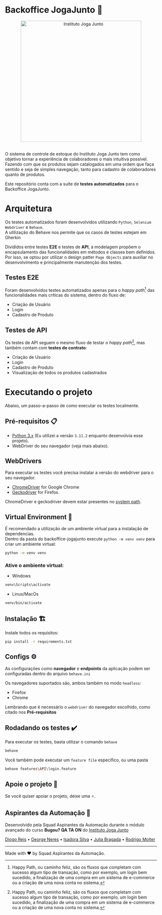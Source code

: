 # Backoffice JogaJunto 🛒

<div align="center">
  <picture>
    <source srcset="https://www.jogajuntoinstituto.org/image/Logo_about.png" media="(prefers-color-scheme: light)">
    <img title="Instituto Joga Junto" alt="Instituto Joga Junto" href="https://www.jogajuntoinstituto.org/" src="https://github.com/rodrigomolter/qa-institutojogajunto/assets/57466763/acf43fcb-f91a-450d-9291-90b479b07064" width="400px">   
  </picture>
</div>
<br>

O sistema de controle de estoque do Instituto Joga Junto tem como objetivo tornar a experiência de colaboradores o mais intuitiva possível. Fazendo com que os produtos sejam catalogados em uma ordem que faça sentido e seja de simples navegação, tanto para cadastro de colaboradores quanto de produtos.

Este repositório conta com a suíte de **testes automatizados** para o Backoffice JogaJunto.

# Arquitetura
Os testes automatizados foram desenvolvidos utilizando `Python`, `Selenium Webdriver` e `Behave`.<br>
A utilização do Behave nos permite que os casos de testes estejam em Gherkin

Dividídos entre testes **E2E** e testes de **API**, a modelagem propõem o encapsulamento das funcionalidades em métodos e classes bem definidos. Por isso, se optou por utilizar o design patter `Page Objects` para auxiliar no desenvolvimento e principalmente manutenção dos testes.

## Testes E2E
Foram desenvolvidos testes automatizados apenas para o *happy path*[^1] das funcionalidades mais críticas do sistema, dentro do fluxo de:
 - Criação de Usuário
 - Login
 - Cadastro de Produto

## Testes de API
Os testes de API seguem o mesmo fluxo de testar o *happy path*[^1], mas também contam com **testes de contrato**:

 - Criação de Usuário
 - Login
 - Cadastro de Produto
 - Visualização de todos os produtos cadastrados

# Executando o projeto
Abaixo, um passo-a-passo de como executar os testes localmente.

## Pré-requisitos 📋
- [Python 3.x](https://www.python.org/downloads/) (Eu utilizei a versão `3.11.2` enquanto desenvolvia esse projeto).
- WebDriver do seu navegador (veja mais abaixo).

## WebDrivers
Para executar os testes você precisa instalar a versão do webdriver para o seu navegador.
- [ChromeDriver](https://chromedriver.chromium.org/downloads) for Google Chrome
- [Geckodriver](https://github.com/mozilla/geckodriver/releases/latest) for Firefox.
  
ChromeDriver e geckodriver devem estar presentes no [system path](https://en.wikipedia.org/wiki/PATH_(variable)).

## Virtual Environment 🌲
É recomendado a utilização de um ambiente virtual para a instalação de dependencias. <br>
Dentro da pasta do backoffice-jogajunto execute `python -m venv venv` para criar um ambiente virtual:
```bash
python -m venv venv
```

### Ative o ambiente virtual:

- Windows

```bash
venv\Scripts\activate
```
- Linux/MacOs
  
```bash
venv/bin/activate
```

## Instalação 🏗️
Instale todos os requisitos:
```bash
pip install -r requirements.txt
```

## Configs ⚙️
As configurações como **navegador** e **endpoints** da aplicação podem ser configuradas dentro do arquivo `behave.ini`

Os navegadores suportados são, ambos também no modo `headless`:
- Firefox
- Chrome

Lembrando que é necessário o `webdriver` do navegador escolhido, como citado nos **Pré-requisitos**

##  Rodadando os testes ✔️
Para executar os testes, basta utilizar o comando `behave`

```bash
behave
```

Você também pode executar um `feature file` específico, ou uma pasta
```bash
behave features\API\login.feature
```

## Apoie o projeto 🙌

Se você quiser apoiar o projeto, deixe uma ⭐.

## Aspirantes da Automação 🚀
Desenvolvido pela Squad Aspirantes da Automação durante o módulo avançado do curso **Bugou? QA TA ON** do [Instituto Joga Junto](https://www.jogajuntoinstituto.org/)

[Diogo Reis](https://www.linkedin.com/in/diogorreis/) • 
[George Neres](https://www.linkedin.com/in/george-neres-gsneres/)  • 
[Isadora Silva](https://www.linkedin.com/in/isadorarsilva/)  • 
[Julia Bragada](https://www.linkedin.com/in/juliabragada/)  • 
[Rodrigo Molter](https://www.linkedin.com/in/rodrigo-molter/)

[^1]: Happy Path, ou caminho feliz, são os fluxos que completam com sucesso algum tipo de transação, como por exemplo, um login bem sucedido, a finalização de uma compra em um sistema de e-commerce ou a criação de uma nova conta no sistema.

___
Made with ❤️ by Squad Aspirantes da Automação. <br>
